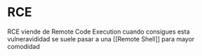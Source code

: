 # RCE

RCE viende de Remote Code Execution cuando consigues esta vulneravididad se suele pasar a una [[Remote Shell]] para mayor comodidad